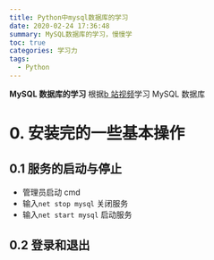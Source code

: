 ```yaml
---
title: Python中mysql数据库的学习
date: 2020-02-24 17:36:48
summary: MySQL数据库的学习，慢慢学
toc: true
categories: 学习力
tags:
  - Python
---
```


**MySQL 数据库的学习**
根据[b 站视频](https://www.bilibili.com/video/av49181542)学习 MySQL 数据库

<!--more-->

# 0. 安装完的一些基本操作

## 0.1 服务的启动与停止

- 管理员启动 cmd
- 输入`net stop mysql` 关闭服务
- 输入`net start mysql` 启动服务

## 0.2 登录和退出
